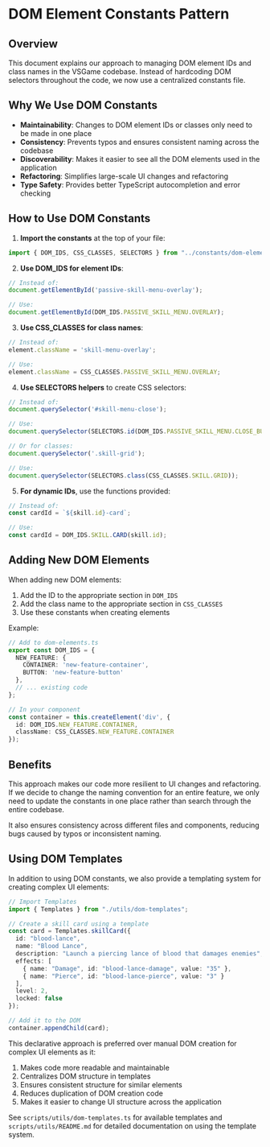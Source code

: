 # DOM Element Constants Pattern

## Overview

This document explains our approach to managing DOM element IDs and class names in the VSGame codebase. Instead of hardcoding DOM selectors throughout the code, we now use a centralized constants file.

## Why We Use DOM Constants

- **Maintainability**: Changes to DOM element IDs or classes only need to be made in one place
- **Consistency**: Prevents typos and ensures consistent naming across the codebase
- **Discoverability**: Makes it easier to see all the DOM elements used in the application
- **Refactoring**: Simplifies large-scale UI changes and refactoring
- **Type Safety**: Provides better TypeScript autocompletion and error checking

## How to Use DOM Constants

1. **Import the constants** at the top of your file:
```typescript
import { DOM_IDS, CSS_CLASSES, SELECTORS } from "../constants/dom-elements";
```

2. **Use DOM_IDS for element IDs**:
```typescript
// Instead of:
document.getElementById('passive-skill-menu-overlay');

// Use:
document.getElementById(DOM_IDS.PASSIVE_SKILL_MENU.OVERLAY);
```

3. **Use CSS_CLASSES for class names**:
```typescript
// Instead of:
element.className = 'skill-menu-overlay';

// Use:
element.className = CSS_CLASSES.PASSIVE_SKILL_MENU.OVERLAY;
```

4. **Use SELECTORS helpers** to create CSS selectors:
```typescript
// Instead of:
document.querySelector('#skill-menu-close');

// Use:
document.querySelector(SELECTORS.id(DOM_IDS.PASSIVE_SKILL_MENU.CLOSE_BUTTON));

// Or for classes:
document.querySelector('.skill-grid');

// Use:
document.querySelector(SELECTORS.class(CSS_CLASSES.SKILL.GRID));
```

5. **For dynamic IDs**, use the functions provided:
```typescript
// Instead of:
const cardId = `${skill.id}-card`;

// Use:
const cardId = DOM_IDS.SKILL.CARD(skill.id);
```

## Adding New DOM Elements

When adding new DOM elements:

1. Add the ID to the appropriate section in `DOM_IDS`
2. Add the class name to the appropriate section in `CSS_CLASSES`
3. Use these constants when creating elements

Example:
```typescript
// Add to dom-elements.ts
export const DOM_IDS = {
  NEW_FEATURE: {
    CONTAINER: 'new-feature-container',
    BUTTON: 'new-feature-button'
  },
  // ... existing code
};

// In your component
const container = this.createElement('div', {
  id: DOM_IDS.NEW_FEATURE.CONTAINER,
  className: CSS_CLASSES.NEW_FEATURE.CONTAINER
});
```

## Benefits

This approach makes our code more resilient to UI changes and refactoring. If we decide to change the naming convention for an entire feature, we only need to update the constants in one place rather than search through the entire codebase.

It also ensures consistency across different files and components, reducing bugs caused by typos or inconsistent naming.

## Using DOM Templates

In addition to using DOM constants, we also provide a templating system for creating complex UI elements:

```typescript
// Import Templates
import { Templates } from "./utils/dom-templates";

// Create a skill card using a template
const card = Templates.skillCard({
  id: "blood-lance",
  name: "Blood Lance",
  description: "Launch a piercing lance of blood that damages enemies",
  effects: [
    { name: "Damage", id: "blood-lance-damage", value: "35" },
    { name: "Pierce", id: "blood-lance-pierce", value: "3" }
  ],
  level: 2,
  locked: false
});

// Add it to the DOM
container.appendChild(card);
```

This declarative approach is preferred over manual DOM creation for complex UI elements as it:

1. Makes code more readable and maintainable
2. Centralizes DOM structure in templates
3. Ensures consistent structure for similar elements
4. Reduces duplication of DOM creation code
5. Makes it easier to change UI structure across the application

See `scripts/utils/dom-templates.ts` for available templates and `scripts/utils/README.md` for detailed documentation on using the template system.

